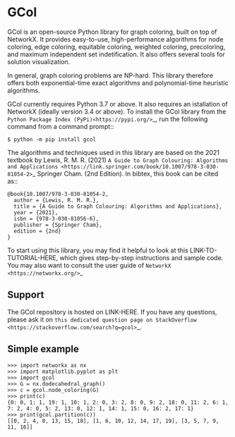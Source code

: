 GCol
====

GCol is an open-source Python library for graph coloring, built on top of NetworkX. It provides easy-to-use, high-performance algorithms for node coloring, edge coloring, equitable coloring, weighted coloring, precoloring, and maximum independent set indetification. It also offers several tools for solution visualization. 

In general, graph coloring problems are NP-hard. This library therefore offers both exponential-time exact algorithms and polynomial-time heuristic algorithms.

GCol currently requires Python 3.7 or above. It also requires an istallation of NetworkX (ideally version 3.4 or above). To install the GCol library from the `Python Package Index (PyPi)<https://pypi.org/>`_, run the following command from a command prompt::

    $ python -m pip install gcol

The algorithms and techniques used in this library are based on the 2021 textbook by Lewis, R. M. R. (2021) `A Guide to Graph Colouring: Algorithms and Applications <https://link.springer.com/book/10.1007/978-3-030-81054-2>`_ Springer Cham. (2nd Edition). In bibtex, this book can be cited as:: 

    @book{10.1007/978-3-030-81054-2,
      author = {Lewis, R. M. R.},
      title = {A Guide to Graph Colouring: Algorithms and Applications},
      year = {2021},
      isbn = {978-3-030-81056-6},
      publisher = {Springer Cham},
      edition = {2nd}
    }

To start using this library, you may find it helpful to look at this LINK-TO-TUTORIAL-HERE, which gives step-by-step instructions and sample code. You may also want to consult the user guide of `NetworkX <https://networkx.org/>`_

Support
-------
The GCol repository is hosted on LINK-HERE. If you have any questions, please ask it on `this dedicated question page on StackOverflow <https://stackoverflow.com/search?q=gcol>`_.

Simple example
--------------

    >>> import networkx as nx   
    >>> import matplotlib.pyplot as plt
    >>> import gcol
    >>> G = nx.dodecahedral_graph()
    >>> c = gcol.node_coloring(G)
    >>> print(c)
    {0: 0, 1: 1, 19: 1, 10: 1, 2: 0, 3: 2, 8: 0, 9: 2, 18: 0, 11: 2, 6: 1, 7: 2, 4: 0, 5: 2, 13: 0, 12: 1, 14: 1, 15: 0, 16: 2, 17: 1}
    >>> print(gcol.partition(c))
    [[0, 2, 4, 8, 13, 15, 18], [1, 6, 10, 12, 14, 17, 19], [3, 5, 7, 9, 11, 16]]
